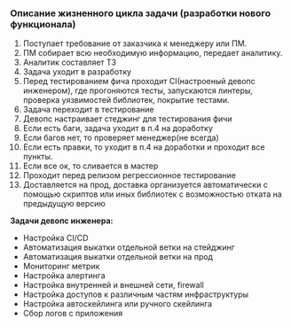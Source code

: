 ### Описание жизненного цикла задачи (разработки нового функционала)

1. Поступает требование от заказчика к менеджеру или ПМ.
2. ПМ собирает всю необходимую информацию, передает аналитику.
3. Аналитик составляет ТЗ
4. Задача уходит в разработку
5. Перед тестированием фича проходит CI(настроеный девопс инженером), где прогоняются тесты, запускаются линтеры, проверка уязвимостей библиотек, покрытие тестами. 
5. Задача переходит в тестирование
6. Девопс настраивает стеджинг для тестирования фичи
6. Если есть баги, задача уходит в п.4 на доработку
7. Если багов нет, то проверяет менеджер(не всегда)
8. Если есть правки, то уходит в п.4 на доработки и проходит все пункты.
9. Если все ок, то сливается в мастер
10. Проходит перед релизом регрессионное тестирование
11. Доставляется на прод, доставка организуется автоматически с помощью скриптов или иных библиотек с возможностью отката на предыдущую версию

**Задачи девопс инженера:**

- Настройка CI/CD
- Автоматизация выкатки отдельной ветки на стейджинг
- Автоматизация выкатки отдельной ветки на прод
- Мониторинг метрик
- Настройка алертинга
- Настройка внутренней и внешней сети, firewall
- Настройка доступов к различным частям инфраструктуры
- Настройка автоскейлинга или ручного скейлинга
- Сбор логов с приложения
